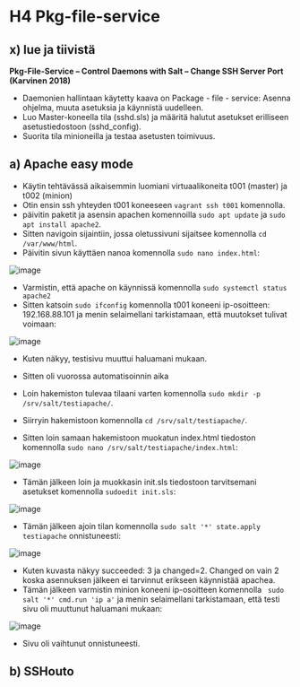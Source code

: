 # H4 Pkg-file-service
## x) lue ja tiivistä
**Pkg-File-Service – Control Daemons with Salt – Change SSH Server Port (Karvinen 2018)**
* Daemonien hallintaan käytetty kaava on Package - file - service: Asenna ohjelma, muuta asetuksia ja käynnistä uudelleen.
* Luo Master-koneella tila (sshd.sls) ja määritä halutut asetukset erilliseen asetustiedostoon (sshd_config).
* Suorita tila minioneilla ja testaa asetusten toimivuus.

## a) Apache easy mode
* Käytin tehtävässä aikaisemmin luomiani virtuaalikoneita t001 (master) ja t002 (minion)
* Otin ensin ssh yhteyden t001 koneeseen `vagrant ssh t001` komennolla.
* päivitin paketit ja asensin apachen komennoilla `sudo apt update` ja `sudo apt install apache2`.
* Sitten navigoin sijaintiin, jossa oletussivuni sijaitsee komennolla `cd /var/www/html`.
* Päivitin sivun käyttäen nanoa komennolla `sudo nano index.html`:

![image](https://github.com/user-attachments/assets/6fae3ff5-b738-4148-b770-4d76fe1efbfc)

* Varmistin, että apache on käynnissä komennolla `sudo systemctl status apache2`
* Sitten katsoin `sudo ifconfig` komennolla t001 koneeni ip-osoitteen: 192.168.88.101 ja menin selaimellani tarkistamaan, että muutokset tulivat voimaan: 

![image](https://github.com/user-attachments/assets/cab23b8c-a8a2-429d-8a9d-249cc2400aaf)
* Kuten näkyy, testisivu muuttui haluamani mukaan.

* Sitten oli vuorossa automatisoinnin aika
* Loin hakemiston tulevaa tilaani varten komennolla `sudo mkdir -p /srv/salt/testiapache/`.
* Siirryin hakemistoon komennolla `cd /srv/salt/testiapache/`.
* Sitten loin samaan hakemistoon muokatun index.html tiedoston komennolla `sudo nano /srv/salt/testiapache/index.html`:

![image](https://github.com/user-attachments/assets/4e66b034-1808-4ee5-a046-6c84604ca99a)
* Tämän jälkeen loin ja muokkasin init.sls tiedostoon tarvitsemani asetukset komennolla `sudoedit init.sls`:

![image](https://github.com/user-attachments/assets/a408f23c-2c3b-4e81-8414-bae1585f8af3)

* Tämän jälkeen ajoin tilan komennolla `sudo salt '*' state.apply testiapache` onnistuneesti:

![image](https://github.com/user-attachments/assets/74129525-fc7b-402f-93fb-d6a53d9866fd)
* Kuten kuvasta näkyy succeeded: 3 ja changed=2. Changed on vain 2 koska asennuksen jälkeen ei tarvinnut erikseen käynnistää apachea.
* Tämän jälkeen varmistin minion koneeni ip-osoitteen komennolla ` sudo salt '*' cmd.run 'ip a'` ja menin selaimellani tarkistamaan, että testi sivu oli muuttunut haluamani mukaan: 

![image](https://github.com/user-attachments/assets/012313f9-fde5-4af1-97a0-d11d446ee234)
* Sivu oli vaihtunut onnistuneesti.

## b) SSHouto

